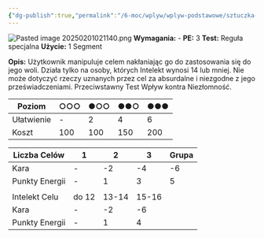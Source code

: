 ```yaml
---
{"dg-publish":true,"permalink":"/6-moc/wplyw/wplyw-podstawowe/sztuczka-umyslowa/","dgPassFrontmatter":true}
---
```


![Pasted image 20250201021140.png](/img/user/6%20Obrazy/Pasted%20image%2020250201021140.png)
**Wymagania:** -
**PE:** 3
**Test:** Reguła specjalna
**Użycie:** 1 Segment

**Opis:** Użytkownik manipuluje celem nakłaniając go do zastosowania się do jego woli. Działa tylko na osoby, których Intelekt wynosi 14 lub mniej. Nie może dotyczyć rzeczy uznanych przez cel za absurdalne i niezgodne z jego przeświadczeniami. Przeciwstawny Test Wpływ kontra Niezłomność.

| Poziom     | ○○○ | ●○○ | ●●○ | ●●● |
| ---------- | --- | --- | --- | --- |
| Ułatwienie | -   | 2   | 4   | 6   |
| Koszt      | 100 | 100 | 150 | 200 |

| Liczba Celów   | 1     | 2     | 3     | Grupa |
| -------------- | ----- | ----- | ----- | ----- |
| Kara           | -     | -2    | -4    | -6    |
| Punkty Energii | -     | 1     | 3     | 5     |
|                |       |       |       |       |
| Intelekt Celu  | do 12 | 13-14 | 15-16 |       |
| Kara           | -     | -2    | -6    |       |
| Punkty Energii | -     | 1     | 4     |       |